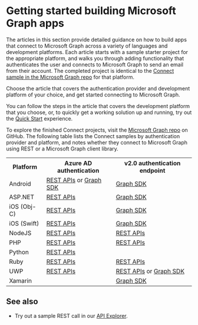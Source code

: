 # Getting started building Microsoft Graph apps

The articles in this section provide detailed guidance on how to build apps that connect to Microsoft Graph across a variety of languages and development platforms. Each article starts with a sample starter project for the appropriate platform, and walks you through adding functionality that authenticates the user and connects to Microsoft Graph to send an email from their account. The completed project is identical to the [Connect sample in the Microsoft Graph repo](https://github.com/microsoftgraph?utf8=%E2%9C%93&query=connect) for that platform.

Choose the article that covers the authentication provider and development platform of your choice, and get started connecting to Microsoft Graph.

You can follow the steps in the article that covers the development platform that you choose, or, to quickly get a working solution up and running, try out the [Quick Start](http://dev.office.com/getting-started/office365apis) experience.

To explore the finished Connect projects, visit the [Microsoft Graph repo](https://github.com/microsoftgraph) on GitHub. The following table lists the Connect samples by authentication provider and platform, and notes whether they connect to Microsoft Graph using REST or a Microsoft Graph client library.

<table>
  <tr>
    <th>Platform</th>
    <th>Azure AD authentication</th> 
    <th>v2.0 authentication endpoint</th>
  </tr>
  <tr>
    <td>Android</td>
    <td>
		<a href="https://github.com/microsoftgraph/android-java-connect-rest-sample">REST APIs</a> or 
		<a href="https://github.com/microsoftgraph/android-java-connect-sample/tree/last_v1_auth">Graph SDK</a>
	</td> 
    <td>
		<a href="https://github.com/microsoftgraph/android-java-connect-sample">Graph SDK</a>
	</td> 
  </tr>
  <tr>
    <td>ASP.NET</td>
    <td>
		<a href="https://github.com/microsoftgraph/aspnet-connect-rest-sample">REST APIs</a>
	</td>     
	<td>
		<a href="https://github.com/microsoftgraph/aspnet-connect-sample">Graph SDK</a>
	</td> 
  </tr>
  <tr>
    <td>iOS (Obj-C)</td>
    <td>
		<a href="https://github.com/microsoftgraph/ios-objectivec-connect-rest-sample">REST APIs</a>
	</td>     
	<td>
		<a href="https://github.com/microsoftgraph/ios-objectivec-connect-sample">Graph SDK</a>
	</td> 
  </tr>
  <tr>
    <td>iOS (Swift)</td>
    <td>
		<a href="https://github.com/microsoftgraph/ios-swift-connect-rest-sample">REST APIs</a>
	</td>     
	<td>
		<a href="https://github.com/microsoftgraph/ios-swift-connect-sample">Graph SDK</a>
	</td> 
  </tr>
  <tr>
    <td>NodeJS</td>
    <td>
		<a href="https://github.com/microsoftgraph/nodejs-connect-rest-sample/tree/last_v1_auth">REST APIs</a>
	</td>     
	<td>
		<a href="https://github.com/microsoftgraph/nodejs-connect-rest-sample">REST APIs</a>
	</td> 
  </tr>
  <tr>
    <td>PHP</td>
    <td>
		<a href="https://github.com/microsoftgraph/php-connect-rest-sample/tree/last_v1_auth">REST APIs</a>
	</td>     
	<td>
		<a href="https://github.com/microsoftgraph/php-connect-rest-sample">REST APIs</a>
	</td> 
  </tr>
  <tr>
    <td>Python</td>
    <td>
		<a href="https://github.com/microsoftgraph/python3-connect-rest-sample">REST APIs</a>
	</td>     
	<td>
	</td> 
  </tr>
  <tr>
    <td>Ruby</td>
    <td>
		<a href="https://github.com/microsoftgraph/ruby-connect-rest-sample/tree/last_v1_auth">REST APIs</a>
	</td>     
	<td>
		<a href="https://github.com/microsoftgraph/ruby-connect-rest-sample">REST APIs</a>
	</td> 
  </tr>
  <tr>
    <td>UWP</td>
    <td>
		<a href="https://github.com/microsoftgraph/uwp-csharp-connect-rest-sample/tree/last_v1_auth">REST APIs</a>
	</td>     
	<td>
		<a href="https://github.com/microsoftgraph/uwp-csharp-connect-rest-sample">REST APIs</a> or 
		<a href="https://github.com/microsoftgraph/uwp-csharp-connect-sample">Graph SDK</a>
	</td> 
  </tr>
  <tr>
    <td>Xamarin</td>
    <td>
	</td>     
	<td>
		<a href="https://github.com/microsoftgraph/xamarin-csharp-connect-sample">Graph SDK</a>
	</td> 
  </tr>
</table>

## See also
- Try out a sample REST call in our [API Explorer](https://graph.microsoft.io/graph-explorer).


